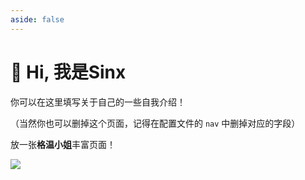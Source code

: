 ```yaml
---
aside: false
---
```


# 👋 Hi, 我是Sinx

你可以在这里填写关于自己的一些自我介绍！

（当然你也可以删掉这个页面，记得在配置文件的 `nav` 中删掉对应的字段）

放一张**格温小姐**丰富页面！

![](/hi.jpg)

